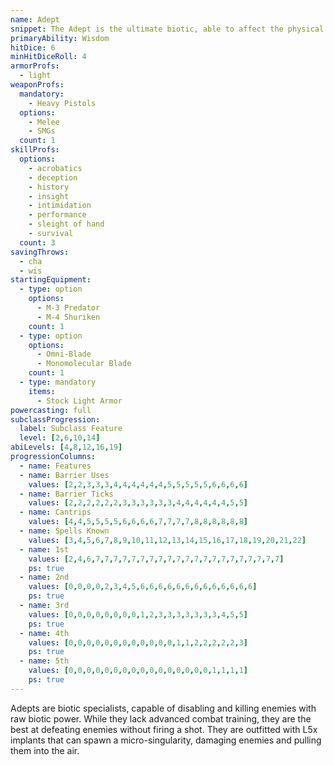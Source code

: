 ```yaml
---
name: Adept
snippet: The Adept is the ultimate biotic, able to affect the physical world with the power of the mind.
primaryAbility: Wisdom
hitDice: 6
minHitDiceRoll: 4
armorProfs:
  - light
weaponProfs:
  mandatory:
    - Heavy Pistols
  options:
    - Melee
    - SMGs
  count: 1
skillProfs:
  options:
    - acrobatics
    - deception
    - history
    - insight
    - intimidation
    - performance
    - sleight of hand
    - survival
  count: 3
savingThrows:
  - cha
  - wis
startingEquipment:
  - type: option
    options:
      - M-3 Predator
      - M-4 Shuriken
    count: 1
  - type: option
    options:
      - Omni-Blade
      - Monomolecular Blade
    count: 1
  - type: mandatory
    items:
      - Stock Light Armor
powercasting: full
subclassProgression:
  label: Subclass Feature
  level: [2,6,10,14]
abiLevels: [4,8,12,16,19]
progressionColumns:
  - name: Features
  - name: Barrier Uses
    values: [2,2,3,3,3,4,4,4,4,4,4,5,5,5,5,5,6,6,6,6]
  - name: Barrier Ticks
    values: [2,2,2,2,2,2,3,3,3,3,3,3,4,4,4,4,4,4,5,5]
  - name: Cantrips
    values: [4,4,5,5,5,5,6,6,6,6,7,7,7,7,8,8,8,8,8,8]
  - name: Spells Known
    values: [3,4,5,6,7,8,9,10,11,12,13,14,15,16,17,18,19,20,21,22]
  - name: 1st
    values: [2,4,6,7,7,7,7,7,7,7,7,7,7,7,7,7,7,7,7,7,7,7,7,7]
    ps: true
  - name: 2nd
    values: [0,0,0,0,2,3,4,5,6,6,6,6,6,6,6,6,6,6,6,6,6]
    ps: true
  - name: 3rd
    values: [0,0,0,0,0,0,0,0,1,2,3,3,3,3,3,3,3,4,5,5]
    ps: true
  - name: 4th
    values: [0,0,0,0,0,0,0,0,0,0,0,0,1,1,2,2,2,2,2,3]
    ps: true
  - name: 5th
    values: [0,0,0,0,0,0,0,0,0,0,0,0,0,0,0,0,1,1,1,1]
    ps: true
---
```

Adepts are biotic specialists, capable of disabling and killing enemies with raw biotic power. While they lack
advanced combat training, they are the best at defeating enemies without firing a shot. They are outfitted with L5x
implants that can spawn a micro-singularity, damaging enemies and pulling them into the air.
